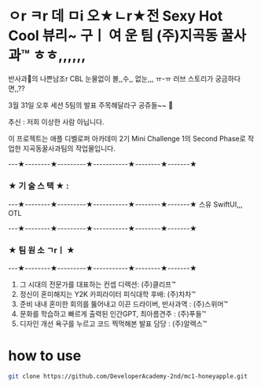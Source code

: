 # ㅇr ㅋr 데 ㅁi 오★ㄴr★전 Sexy Hot Cool 뷰리~ 구ㅣ 여 운 팀 (주)지곡동 꿀사과™ ㅎㅎ,,,,,,



반사과🍎의 나쁜남조r CBL 눈물없이 볼,,수,, 없눈,,, ㅠ-ㅠ 러브 스토리가 궁금하다면,,??

3월 31일 오후 세션 5팀의 발표 주목해달라구 공쥬들~~ 👾

추신 : 저희 이상한 사람 아닙니다.

이 프로젝트는 애플 디벨로퍼 아카데미 2기 Mini Challenge 1의 Second Phase로 작업한 지곡동꿀사과팀의 작업물입니다. 

---★--------★---------★-----------★--------★-------★
### ★ 기 술 스 택 ★  : 
---★--------★---------★-----------★--------★-------★
스유 SwiftUI,,, OTL


---★--------★---------★-----------★--------★-------★
### ★ 팀 원 소 ㄱrㅣ ★  
---★--------★---------★-----------★--------★-------★
1. 그 시대의 전문가를 대표하는 컨셉 디렉션: (주)클리프™ 
2. 정신이 혼미해지는 Y2K 카피라이터 피식대학 후배: (주)차차™
3. 준비 내내 혼미한 회의를 뚫어내고 이끈 드라이버, 반사과역 : (주)스위머™
4. 문화를 학습하고 빠르게 출력된 인간GPT, 최아름견주 : (주)푸들™
5. 디자인 개선 욕구를 누르고 코드 찍먹해본 발표 담당 : (주)알렉스™


# how to use

```zsh
git clone https://github.com/DeveloperAcademy-2nd/mc1-honeyapple.git
```

